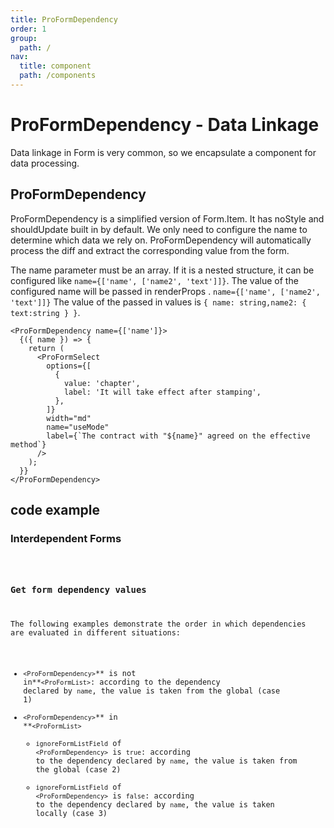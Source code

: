 ```yaml
---
title: ProFormDependency
order: 1
group:
  path: /
nav:
  title: component
  path: /components
---
```


# ProFormDependency - Data Linkage

Data linkage in Form is very common, so we encapsulate a component for data processing.

## ProFormDependency

ProFormDependency is a simplified version of Form.Item. It has noStyle and shouldUpdate built in by default. We only need to configure the name to determine which data we rely on. ProFormDependency will automatically process the diff and extract the corresponding value from the form.

The name parameter must be an array. If it is a nested structure, it can be configured like `name={['name', ['name2', 'text']]}`. The value of the configured name will be passed in renderProps . `name={['name', ['name2', 'text']]}` The value of the passed in values ​​is `{ name: string,name2: { text:string } }`.

```tsx | pure
<ProFormDependency name={['name']}>
  {({ name }) => {
    return (
      <ProFormSelect
        options={[
          {
            value: 'chapter',
            label: 'It will take effect after stamping',
          },
        ]}
        width="md"
        name="useMode"
        label={`The contract with "${name}" agreed on the effective method`}
      />
    );
  }}
</ProFormDependency>
```

## code example

### Interdependent Forms

<code src="./demos/dependency.tsx" heigh="174px" title="ProForm.List" />

### Get form dependency values

The following examples demonstrate the order in which dependencies are evaluated in different situations:

- `<ProFormDependency>`** is not in**`<ProFormList>`: according to the dependency declared by `name`, the value is taken from the global (case 1)
- `<ProFormDependency>`** in **`<ProFormList>`
  - `ignoreFormListField` of `<ProFormDependency>` is `true`: according to the dependency declared by `name`, the value is taken from the global (case 2)
  - `ignoreFormListField` of `<ProFormDependency>` is `false`: according to the dependency declared by `name`, the value is taken locally (case 3)

<code src="./demos/dependency2.tsx" heigh="1774px" title="ProForm.List" />

